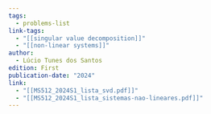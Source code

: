 ```yaml
---
tags:
  - problems-list
link-tags:
  - "[[singular value decomposition]]"
  - "[[non-linear systems]]"
author:
  - Lúcio Tunes dos Santos
edition: First
publication-date: "2024"
link:
  - "[[MS512_2024S1_lista_svd.pdf]]"
  - "[[MS512_2024S1_lista_sistemas-nao-lineares.pdf]]"
---
```




